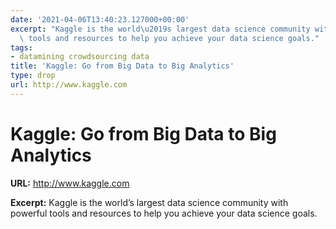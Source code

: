 ```yaml
---
date: '2021-04-06T13:40:23.127000+00:00'
excerpt: "Kaggle is the world\u2019s largest data science community with powerful\
  \ tools and resources to help you achieve your data science goals."
tags:
- datamining crowdsourcing data
title: 'Kaggle: Go from Big Data to Big Analytics'
type: drop
url: http://www.kaggle.com
---
```


# Kaggle: Go from Big Data to Big Analytics

**URL:** http://www.kaggle.com

**Excerpt:** Kaggle is the world’s largest data science community with powerful tools and resources to help you achieve your data science goals.
